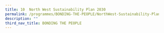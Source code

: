 ```yaml
---
title: 10  North West Sustainability Plan 2030
permalink: /programmes/BONDING-THE-PEOPLE/NorthWest-Sustainability-Plan2030
description: ""
third_nav_title: BONDING THE PEOPLE
---
```



